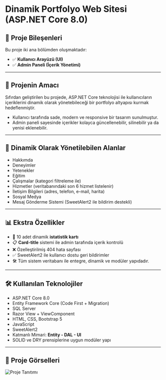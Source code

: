 # Dinamik Portfolyo Web Sitesi (ASP.NET Core 8.0)

## 📌 Proje Bileşenleri

Bu proje iki ana bölümden oluşmaktadır:

- ✅ **Kullanıcı Arayüzü (UI)**  
- ✅ **Admin Paneli (İçerik Yönetimi)**  

---

## 🎯 Projenin Amacı

Sıfırdan geliştirilen bu projede, ASP.NET Core teknolojisi ile kullanıcıların içeriklerini dinamik olarak yönetebileceği bir portfolyo altyapısı kurmak hedeflenmiştir.

- Kullanıcı tarafında sade, modern ve responsive bir tasarım sunulmuştur.
- Admin paneli sayesinde içerikler kolayca güncellenebilir, silinebilir ya da yenisi eklenebilir.

---

## 🧩 Dinamik Olarak Yönetilebilen Alanlar

- Hakkımda  
- Deneyimler  
- Yetenekler  
- Eğitim  
- Çalışmalar (kategori filtreleme ile)  
- Hizmetler (veritabanındaki son 6 hizmet listelenir)  
- İletişim Bilgileri (adres, telefon, e-mail, harita)  
- Sosyal Medya  
- Mesaj Gönderme Sistemi (SweetAlert2 ile bildirim destekli)

---

## 📊 Ekstra Özellikler

- 🔢 10 adet dinamik **istatistik kartı**  
- 📋 **Card-title** sistemi ile admin tarafında içerik kontrolü  
- ❌ Özelleştirilmiş 404 hata sayfası  
- ✅ SweetAlert2 ile kullanıcı dostu geri bildirimler  
- 🛠️ Tüm sistem veritabanı ile entegre, dinamik ve modüler yapıdadır.

---

## 🛠️ Kullanılan Teknolojiler

- ASP.NET Core 8.0  
- Entity Framework Core (Code First + Migration)  
- SQL Server  
- Razor View + ViewComponent  
- HTML, CSS, Bootstrap 5  
- JavaScript  
- SweetAlert2  
- Katmanlı Mimari: **Entity - DAL - UI**  
- SOLID ve DRY prensiplerine uygun modüler yapı

---

## 📸 Proje Görselleri

![Proje Tanıtımı](img/record.gif)



